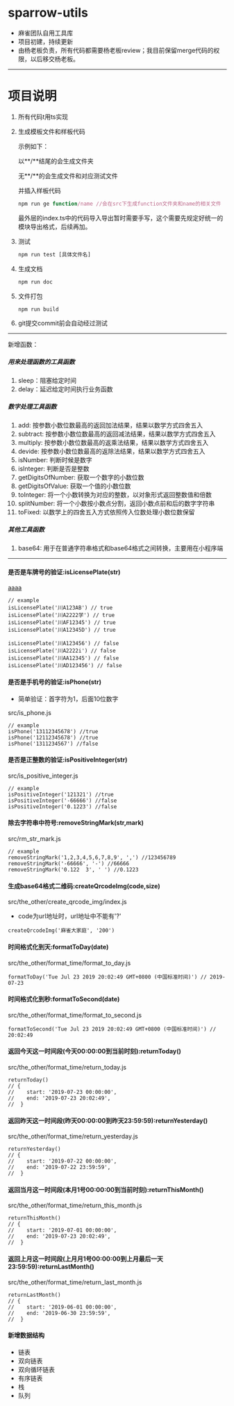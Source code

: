 # sparrow-utils

- 麻雀团队自用工具库
- 项目初建，持续更新
- 由杨老板负责，所有代码都需要杨老板review；我目前保留merge代码的权限，以后移交杨老板。

---

# 项目说明

1. 所有代码t用ts实现

2. 生成模板文件和样板代码

    示例如下：

    以**/**结尾的会生成文件夹

    无**/**的会生成文件和对应测试文件

    并插入样板代码

    ```js
    npm run ge function/name //会在src下生成function文件夹和name的相关文件
    ```

    最外层的index.ts中的代码导入导出暂时需要手写，这个需要先规定好统一的模块导出格式，后续再加。

3. 测试

    ```js
    npm run test [具体文件名]
    ```

4. 生成文档

    ```js
    npm run doc
    ```

5. 文件打包

    ```js
    npm run build
    ```

5. git提交commit前会自动经过测试

---

新增函数：

##### 用来处理函数的工具函数

1. sleep：阻塞给定时间
2. delay：延迟给定时间执行业务函数

##### 数字处理工具函数

1. add: 按参数小数位数最高的返回加法结果，结果以数学方式四舍五入
2. subtract: 按参数小数位数最高的返回减法结果，结果以数学方式四舍五入
3. multiply: 按参数小数位数最高的返乘法结果，结果以数学方式四舍五入
4. devide: 按参数小数位数最高的返除法结果，结果以数学方式四舍五入
5. isNumber: 判断时候是数字
6. isInteger: 判断是否是整数
7. getDigitsOfNumber: 获取一个数字的小数位数
8. getDigitsOfValue: 获取一个值的小数位数
9. toInteger: 将一个小数转换为对应的整数，以对象形式返回整数值和倍数
10. splitNumber: 将一个小数按小数点分割，返回小数点前和后的数字字符串
11. toFixed: 以数学上的四舍五入方式依照传入位数处理小数位数保留

##### 其他工具函数

1. base64: 用于在普通字符串格式和base64格式之间转换，主要用在小程序端

---

#### 是否是车牌号的验证:isLicensePlate(str)

[aaaa](src/is_license_plate.js)

```
// example
isLicensePlate('川A123AB') // true
isLicensePlate('川A2222学') // true
isLicensePlate('川AF12345') // true
isLicensePlate('川A12345D') // true

isLicensePlate('川A123456') // false
isLicensePlate('川A2222i') // false
isLicensePlate('川AA12345') // false
isLicensePlate('川AD123456') // false
```

#### 是否是手机号的验证:isPhone(str)

- 简单验证：首字符为1，后面10位数字

src/is_phone.js

```
// example
isPhone('13112345678') //true
isPhone('12112345678') //true
isPhone('1311234567') //false
```

#### 是否是正整数的验证:isPositiveInteger(str)

src/is_positive_integer.js

```
// example
isPositiveInteger('121321') //true
isPositiveInteger('-66666') //false
isPositiveInteger('0.1223') //false
```

#### 除去字符串中符号:removeStringMark(str,mark)

src/rm_str_mark.js

```
// example
removeStringMark('1,2,3,4,5,6,7,8,9', ',') //123456789
removeStringMark('-66666', '-') //66666
removeStringMark('0.122  3', ' ') //0.1223
```

#### 生成base64格式二维码:createQrcodeImg(code,size)

src/the_other/create_qrcode_img/index.js

- code为url地址时，url地址中不能有'?'

```
createQrcodeImg('麻雀大家庭', '200')
```

#### 时间格式化到天:formatToDay(date)

src/the_other/format_time/format_to_day.js

```
formatToDay('Tue Jul 23 2019 20:02:49 GMT+0800 (中国标准时间)') // 2019-07-23
```

#### 时间格式化到秒:formatToSecond(date)

src/the_other/format_time/format_to_second.js

```
formatToSecond('Tue Jul 23 2019 20:02:49 GMT+0800 (中国标准时间)') // 20:02:49
```

#### 返回今天这一时间段(今天00:00:00到当前时刻):returnToday()

src/the_other/format_time/return_today.js

```
returnToday() 
// {
//    start: '2019-07-23 00:00:00',
//    end: '2019-07-23 20:02:49',
//  }
```

#### 返回昨天这一时间段(昨天00:00:00到昨天23:59:59):returnYesterday()

src/the_other/format_time/return_yesterday.js

```
returnYesterday() 
// {
//    start: '2019-07-22 00:00:00',
//    end: '2019-07-22 23:59:59',
//  }
```

#### 返回当月这一时间段(本月1号00:00:00到当前时刻):returnThisMonth()

src/the_other/format_time/return_this_month.js

```
returnThisMonth() 
// {
//    start: '2019-07-01 00:00:00',
//    end: '2019-07-23 20:02:49',
//  }
```

#### 返回上月这一时间段(上月月1号00:00:00到上月最后一天23:59:59):returnLastMonth()

src/the_other/format_time/return_last_month.js

```
returnLastMonth() 
// {
//    start: '2019-06-01 00:00:00',
//    end: '2019-06-30 23:59:59',
//  }
```

#### 新增数据结构

- 链表
- 双向链表
- 双向循环链表
- 有序链表
- 栈
- 队列

